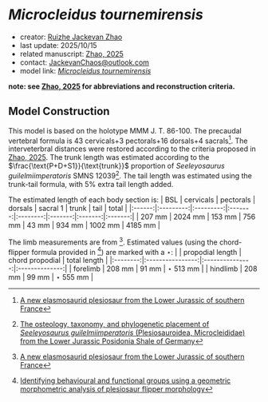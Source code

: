 # *Microcleidus tournemirensis*

- creator: [Ruizhe Jackevan Zhao](https://orcid.org/0009-0001-4869-3008) 
- last update: 2025/10/15
- related manuscript: [Zhao, 2025](https://doi.org/10.1101/2024.02.15.578844)
- contact: JackevanChaos@outlook.com
- model link: [*Microcleidus tournemirensis*](https://github.com/Pliosaurus-kevani/Mundus-Cyclus/blob/main/Plesiosauria/Microcleidus%20tournemirensis/Microcleidus%20tournemirensis.pdf)

**note: see [Zhao, 2025](https://doi.org/10.1101/2024.02.15.578844) for abbreviations and reconstruction criteria.**
## Model Construction

This model is based on the holotype MMM J. T. 86-100. The precaudal vertebral formula is 43 cervicals+3 pectorals+16 dorsals+4 sacrals[^1]. The interveterbral distances were restored according to the criteria proposed in [Zhao, 2025](https://doi.org/10.1101/2024.02.15.578844). The trunk length was estimated according to the $\frac{\text{P+D+S1}}{\text{trunk}}$
proportion of *Seeleyosaurus guilelmiimperatoris* SMNS 12039[^2]. The tail length was estimated using the trunk-tail formula, with 5% extra tail length added.

The estimated length of each body section is:
| BSL    | cervicals | pectorals | dorsals | sacral 1 | trunk   | tail    | total   |
|:------:|:---------:|:---------:|:-------:|:--------:|:-------:|:-------:|:-------:|
| 207 mm | 2024 mm   | 153 mm    | 756 mm | 43 mm    | 934 mm | 1002 mm | 4185 mm |

The limb measurements are from [^1]. Estimated values (using the chord-flipper formula provided in [^3]) are marked
with a $\star$:
|          | propodial length | chord propodial | total length   |
|:--------:|:----------------:|:---------------:|:--------------:|
| forelimb | 208 mm           | 91 mm          | $\star$ 513 mm |
| hindlimb | 208 mm           | 99 mm          | $\star$ 555 mm |


[^1]: [A new elasmosaurid plesiosaur from the Lower Jurassic of southern France](http://doi.org/10.1111/1475-4983.00103)
[^2]: [The osteology, taxonomy, and phylogenetic placement
of *Seeleyosaurus guilelmiimperatoris* (Plesiosauroidea,
Microcleididae) from the Lower Jurassic Posidonia
Shale of Germany]( https://doi.org/10.1002/ar.25620)
[^3]: [Identifying behavioural and functional groups using a geometric morphometric analysis of plesiosaur flipper morphology](https://research.manchester.ac.uk/en/studentTheses/identifying-behavioural-and-functional-groups-using-a-geometric-m)
